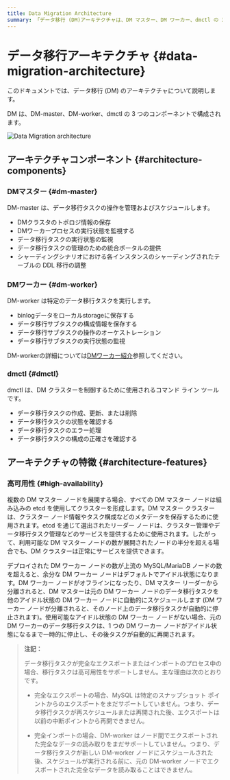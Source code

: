 ```yaml
---
title: Data Migration Architecture
summary: 「データ移行 (DM)アーキテクチャは、DM マスター、DM ワーカー、dmctl の 3 つのコンポーネントで構成されています。DM マスターはデータ移行タスクを管理し、DM ワーカーは特定のタスクを実行し、dmctl はクラスター制御用のコマンド ライン ツールです。高可用性は、複数の DM マスター ノードと自動タスク スケジューリングによって実現されます。完全なエクスポートおよびインポート タスクは、MySQL と DM ワーカーの制限により、高可用性をサポートしていません。」
---
```


# データ移行アーキテクチャ {#data-migration-architecture}

このドキュメントでは、データ移行 (DM) のアーキテクチャについて説明します。

DM は、DM-master、DM-worker、dmctl の 3 つのコンポーネントで構成されます。

![Data Migration architecture](https://docs-download.pingcap.com/media/images/docs/dm/dm-architecture-2.0.png)

## アーキテクチャコンポーネント {#architecture-components}

### DMマスター {#dm-master}

DM-master は、データ移行タスクの操作を管理およびスケジュールします。

-   DMクラスタのトポロジ情報の保存
-   DMワーカープロセスの実行状態を監視する
-   データ移行タスクの実行状態の監視
-   データ移行タスクの管理のための統合ポータルの提供
-   シャーディングシナリオにおける各インスタンスのシャーディングされたテーブルの DDL 移行の調整

### DMワーカー {#dm-worker}

DM-worker は特定のデータ移行タスクを実行します。

-   binlogデータをローカルstorageに保存する
-   データ移行サブタスクの構成情報を保存する
-   データ移行サブタスクの操作のオーケストレーション
-   データ移行サブタスクの実行状態の監視

DM-workerの詳細については[DMワーカー紹介](/dm/dm-worker-intro.md)参照してください。

### dmctl {#dmctl}

dmctl は、DM クラスターを制御するために使用されるコマンド ライン ツールです。

-   データ移行タスクの作成、更新、または削除
-   データ移行タスクの状態を確認する
-   データ移行タスクのエラー処理
-   データ移行タスクの構成の正確さを確認する

## アーキテクチャの特徴 {#architecture-features}

### 高可用性 {#high-availability}

複数の DM マスター ノードを展開する場合、すべての DM マスター ノードは組み込みの etcd を使用してクラスターを形成します。DM マスター クラスターは、クラスター ノード情報やタスク構成などのメタデータを保存するために使用されます。etcd を通じて選出されたリーダー ノードは、クラスター管理やデータ移行タスク管理などのサービスを提供するために使用されます。したがって、利用可能な DM マスター ノードの数が展開されたノードの半分を超える場合でも、DM クラスターは正常にサービスを提供できます。

デプロイされた DM ワーカー ノードの数が上流の MySQL/MariaDB ノードの数を超えると、余分な DM ワーカー ノードはデフォルトでアイドル状態になります。DM ワーカー ノードがオフラインになったり、DM マスター リーダーから分離されると、DM マスターは元の DM ワーカー ノードのデータ移行タスクを他のアイドル状態の DM ワーカー ノードに自動的にスケジュールします (DM ワーカー ノードが分離されると、そのノード上のデータ移行タスクが自動的に停止されます)。使用可能なアイドル状態の DM ワーカー ノードがない場合、元の DM ワーカーのデータ移行タスクは、1 つの DM ワーカー ノードがアイドル状態になるまで一時的に停止し、その後タスクが自動的に再開されます。

> **注記：**
>
> データ移行タスクが完全なエクスポートまたはインポートのプロセス中の場合、移行タスクは高可用性をサポートしません。主な理由は次のとおりです。
>
> -   完全なエクスポートの場合、MySQL は特定のスナップショット ポイントからのエクスポートをまだサポートしていません。つまり、データ移行タスクが再スケジュールまたは再開された後、エクスポートは以前の中断ポイントから再開できません。
>
> -   完全インポートの場合、DM-worker はノード間でエクスポートされた完全なデータの読み取りをまだサポートしていません。つまり、データ移行タスクが新しい DM-worker ノードにスケジュールされた後、スケジュールが実行される前に、元の DM-worker ノードでエクスポートされた完全なデータを読み取ることはできません。
